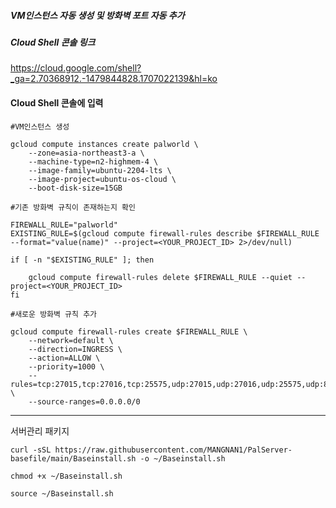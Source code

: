 ##### VM인스턴스 자동 생성 및 방화벽 포트 자동 추가
##### Cloud Shell 콘솔 링크
https://cloud.google.com/shell?_ga=2.70368912.-1479844828.1707022139&hl=ko

#### Cloud Shell 콘솔에 입력
```
#VM인스턴스 생성

gcloud compute instances create palworld \
    --zone=asia-northeast3-a \
    --machine-type=n2-highmem-4 \
    --image-family=ubuntu-2204-lts \
    --image-project=ubuntu-os-cloud \
    --boot-disk-size=15GB

#기존 방화벽 규칙이 존재하는지 확인

FIREWALL_RULE="palworld"
EXISTING_RULE=$(gcloud compute firewall-rules describe $FIREWALL_RULE --format="value(name)" --project=<YOUR_PROJECT_ID> 2>/dev/null)

if [ -n "$EXISTING_RULE" ]; then

    gcloud compute firewall-rules delete $FIREWALL_RULE --quiet --project=<YOUR_PROJECT_ID>
fi

#새로운 방화벽 규칙 추가

gcloud compute firewall-rules create $FIREWALL_RULE \
    --network=default \
    --direction=INGRESS \
    --action=ALLOW \
    --priority=1000 \
    --rules=tcp:27015,tcp:27016,tcp:25575,udp:27015,udp:27016,udp:25575,udp:8211 \
    --source-ranges=0.0.0.0/0
```
-------------------------------------------------------------------------------------------------------------------

서버관리 패키지
```
curl -sSL https://raw.githubusercontent.com/MANGNAN1/PalServer-basefile/main/Baseinstall.sh -o ~/Baseinstall.sh

chmod +x ~/Baseinstall.sh

source ~/Baseinstall.sh
```
